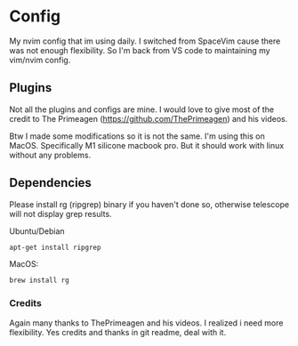 # Config

My nvim config that im using daily. I switched from SpaceVim cause there was not
enough flexibility. So I'm back from VS code to maintaining my vim/nvim config.

## Plugins

Not all the plugins and configs are mine. I would love to give most of the credit
to The Primeagen (https://github.com/ThePrimeagen) and his videos.

Btw I made some modifications so it is not the same. I'm using this on MacOS.
Specifically M1 silicone macbook pro. But it should work with linux without any problems.

## Dependencies

Please install rg (ripgrep) binary if you haven't done so, otherwise telescope
will not display grep results.

Ubuntu/Debian
```bash
apt-get install ripgrep
```
MacOS:
```bash
brew install rg
```

### Credits

Again many thanks to ThePrimeagen and his videos. I realized i need more flexibility.
Yes credits and thanks in git readme, deal with it.


